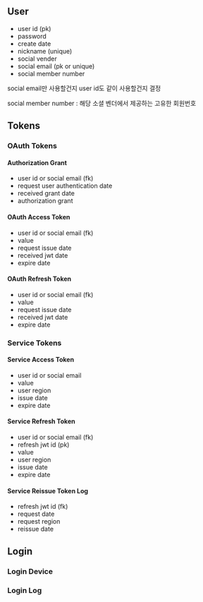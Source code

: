 ## User

* user id (pk)
* password 
* create date
* nickname (unique)
* social vender
* social email (pk or unique)
* social member number

social email만 사용할건지 user id도 같이 사용할건지 결정

social member number : 해당 소셜 벤더에서 제공하는 고유한 회원번호

## Tokens

### OAuth Tokens

#### Authorization Grant

* user id or social email (fk)
* request user authentication date
* received grant date
* authorization grant

#### OAuth Access Token

* user id or social email (fk)
* value
* request issue date
* received jwt date
* expire date

#### OAuth Refresh Token

* user id or social email (fk)
* value
* request issue date
* received jwt date
* expire date

### Service Tokens

#### Service Access Token

* user id or social email
* value
* user region
* issue date
* expire date

#### Service Refresh Token

* user id or social email (fk)
* refresh jwt id (pk)
* value
* user region
* issue date
* expire date

#### Service Reissue Token Log

* refresh jwt id (fk)
* request date
* request region
* reissue date

## Login

### Login Device

### Login Log
